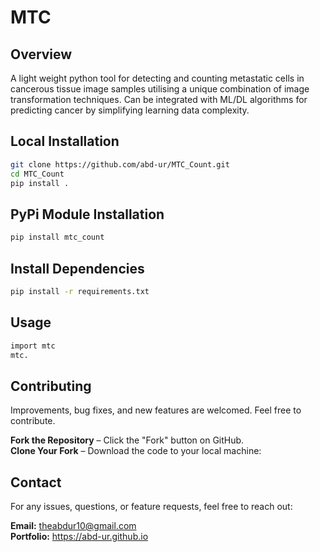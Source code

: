 # MTC 

## Overview  
A light weight python tool for detecting and counting metastatic cells in cancerous tissue image samples utilising a unique combination of image transformation techniques. Can be integrated with ML/DL algorithms for predicting cancer by simplifying learning data complexity.

##  Local Installation  
```bash
git clone https://github.com/abd-ur/MTC_Count.git
cd MTC_Count
pip install .
```
##  PyPi Module Installation  
```bash
pip install mtc_count
```
## Install Dependencies
```bash
pip install -r requirements.txt
```

##  Usage 
```bash
import mtc
mtc.
```

## Contributing 
Improvements, bug fixes, and new features are welcomed. Feel free to contribute.

**Fork the Repository** – Click the "Fork" button on GitHub.  
**Clone Your Fork** – Download the code to your local machine:

## Contact  
For any issues, questions, or feature requests, feel free to reach out:

**Email:** theabdur10@gmail.com  
**Portfolio:** https://abd-ur.github.io  
